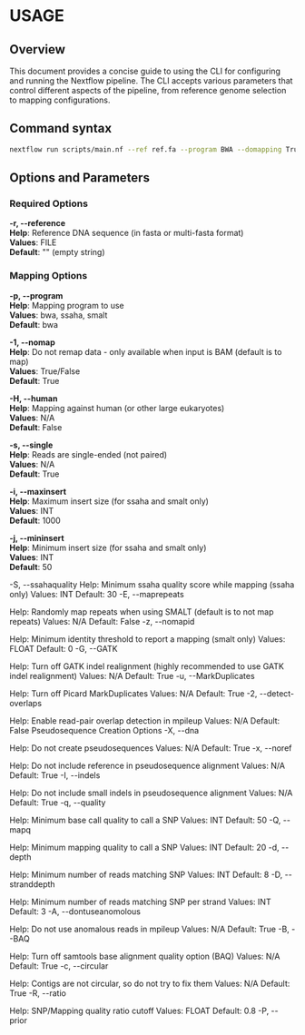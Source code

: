 # USAGE

## Overview

This document provides a concise guide to using the CLI for configuring and running the Nextflow pipeline. The CLI accepts various parameters that control different aspects of the pipeline, from reference genome selection to mapping configurations.

## Command syntax

````sh
nextflow run scripts/main.nf --ref ref.fa --program BWA --domapping True --human False --pairedend True --maxinsertsize 1000 --mininsertsize 50 --ssahaquality 30 --maprepeats False --GATK True --markdup True --detectOverlaps False --pseudosequence True --incref True --indels True --quality 50 --mapq 20 --depth 8 --stranddepth 3 --anomolous True --BAQ True --circular True --ratio 0.8 --prior 0.001 --call c --output Streptococcus_agalactiae_NGBS128_GCF_001552035_1_bwa --force False --filter 1 --tabfile False --alnfile False --raxml False --model GTRGAMMA --bootstrap 100 --keep False --LSF True --LSFQ normal --mem 5 --nodes 20 --dirty False --mapfiles "31663_7#10_1.fastq.gz,31663_7#10_2.fastq.gz,31663_7#12_1.fastq.gz,31663_7#12_2.fastq.gz" -process.echo -resume -profile docker
````

## Options and Parameters

### Required Options

**-r, --reference**  
**Help**: Reference DNA sequence (in fasta or multi-fasta format)  
**Values**: FILE  
**Default**: "" (empty string)  

### Mapping Options  

**-p, --program**  
**Help**: Mapping program to use  
**Values**: bwa, ssaha, smalt  
**Default**: bwa  

**-1, --nomap**  
**Help**: Do not remap data - only available when input is BAM (default is to map)  
**Values**: True/False  
**Default**: True  

**-H, --human**  
**Help**: Mapping against human (or other large eukaryotes)  
**Values**: N/A  
**Default**: False

**-s, --single**  
**Help**: Reads are single-ended (not paired)  
**Values**: N/A  
**Default**: True  

**-i, --maxinsert**  
**Help**: Maximum insert size (for ssaha and smalt only)  
**Values**: INT  
**Default**: 1000  

**-j, --mininsert**  
**Help**: Minimum insert size (for ssaha and smalt only)  
**Values**: INT  
**Default**: 50

-S, --ssahaquality
Help: Minimum ssaha quality score while mapping (ssaha only)
Values: INT
Default: 30
-E, --maprepeats

Help: Randomly map repeats when using SMALT (default is to not map repeats)
Values: N/A
Default: False
-z, --nomapid

Help: Minimum identity threshold to report a mapping (smalt only)
Values: FLOAT
Default: 0
-G, --GATK

Help: Turn off GATK indel realignment (highly recommended to use GATK indel realignment)
Values: N/A
Default: True
-u, --MarkDuplicates

Help: Turn off Picard MarkDuplicates
Values: N/A
Default: True
-2, --detect-overlaps

Help: Enable read-pair overlap detection in mpileup
Values: N/A
Default: False
Pseudosequence Creation Options
-X, --dna

Help: Do not create pseudosequences
Values: N/A
Default: True
-x, --noref

Help: Do not include reference in pseudosequence alignment
Values: N/A
Default: True
-I, --indels

Help: Do not include small indels in pseudosequence alignment
Values: N/A
Default: True
-q, --quality

Help: Minimum base call quality to call a SNP
Values: INT
Default: 50
-Q, --mapq

Help: Minimum mapping quality to call a SNP
Values: INT
Default: 20
-d, --depth

Help: Minimum number of reads matching SNP
Values: INT
Default: 8
-D, --stranddepth

Help: Minimum number of reads matching SNP per strand
Values: INT
Default: 3
-A, --dontuseanomolous

Help: Do not use anomalous reads in mpileup
Values: N/A
Default: True
-B, --BAQ

Help: Turn off samtools base alignment quality option (BAQ)
Values: N/A
Default: True
-c, --circular

Help: Contigs are not circular, so do not try to fix them
Values: N/A
Default: True
-R, --ratio

Help: SNP/Mapping quality ratio cutoff
Values: FLOAT
Default: 0.8
-P, --prior
